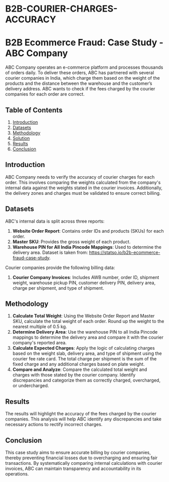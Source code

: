 # B2B-COURIER-CHARGES-ACCURACY

# B2B Ecommerce Fraud: Case Study - ABC Company

ABC Company operates an e-commerce platform and processes thousands of orders daily. To deliver these orders, ABC has partnered with several courier companies in India, which charge them based on the weight of the products and the distance between the warehouse and the customer’s delivery address. ABC wants to check if the fees charged by the courier companies for each order are correct.

## Table of Contents

1. [Introduction](#introduction)
2. [Datasets](#datasets)
3. [Methodology](#methodology)
4. [Solution](#solution)
5. [Results](#results)
6. [Conclusion](#conclusion)

## Introduction

ABC Company needs to verify the accuracy of courier charges for each order. This involves comparing the weights calculated from the company's internal data against the weights stated in the courier invoices. Additionally, the delivery zones and charges must be validated to ensure correct billing.

## Datasets

ABC's internal data is split across three reports:
1. **Website Order Report**: Contains order IDs and products (SKUs) for each order.
2. **Master SKU**: Provides the gross weight of each product.
3. **Warehouse PIN for All India Pincode Mappings**: Used to determine the delivery area.
Dataset is taken from: https://statso.io/b2b-ecommerce-fraud-case-study.

Courier companies provide the following billing data:
1. **Courier Company Invoices**: Includes AWB number, order ID, shipment weight, warehouse pickup PIN, customer delivery PIN, delivery area, charge per shipment, and type of shipment.

## Methodology

1. **Calculate Total Weight**: Using the Website Order Report and Master SKU, calculate the total weight of each order. Round up the weight to the nearest multiple of 0.5 kg.
2. **Determine Delivery Area**: Use the warehouse PIN to all India Pincode mappings to determine the delivery area and compare it with the courier company's reported area.
3. **Calculate Expected Charges**: Apply the logic of calculating charges based on the weight slab, delivery area, and type of shipment using the courier fee rate card. The total charge per shipment is the sum of the fixed charge and any additional charges based on plate weight.
4. **Compare and Analyze**: Compare the calculated total weight and charges with those stated by the courier company. Identify discrepancies and categorize them as correctly charged, overcharged, or undercharged.

## Results

The results will highlight the accuracy of the fees charged by the courier companies. This analysis will help ABC identify any discrepancies and take necessary actions to rectify incorrect charges.

## Conclusion

This case study aims to ensure accurate billing by courier companies, thereby preventing financial losses due to overcharging and ensuring fair transactions. By systematically comparing internal calculations with courier invoices, ABC can maintain transparency and accountability in its operations.
